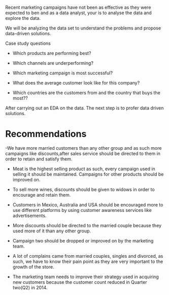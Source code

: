 
Recent marketing campaigns have not been as effective as they were expected to ben and as a data analyst, your is to analyse the data and explore the data.

We will be analyzing the data set to understand the problems and propose data-driven solutions. 

Case study questions

* Which products are performing best?

* Which channels are underperforming?

* Which marketing campaign is most successful?

* What does the average customer look like for this company?

* Which countries are the customers from and the country that buys the most??



After carrying out an EDA on the data. The next step is to profer data driven solutions.

# Recommendations

-We have more married customers than any other group and as such more campaigns like discounts,after sales service should be directed to them in order to retain and satisfy them.

- Meat is the highest selling product as such, every campaign used in selling it should be maintained. Campaigns for other products should be improved on.

- To sell more wines, discounts should be given to widows in order to encourage and retain them.

-  Customers in Mexico, Australia and USA should be encouraged more to use different platforms by using customer awareness services like advertisements.

- More discounts should be directed to the married couple because they used more of it than any other group.

- Campaign two should be dropped or improved on by the marketing team.

-  A lot of complains came from married couples, singles and divorced, as such, we have to know their pain point as they are very important to the growth of the store.

- The marketing team needs to improve their strategy used in acquiring new customers because the customer count reduced  in Quarter two(Q2) in 2014. 


